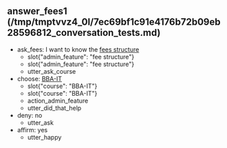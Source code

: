 ## answer_fees1 (/tmp/tmptvvz4_0l/7ec69bf1c91e4176b72b09eb28596812_conversation_tests.md)
* ask_fees: I want to know the [fees structure](admin_feature)   <!-- predicted: ask_fees: I want to know the [fees structure]{"entity": "admin_feature", "value": "fee structure"}[fees structure]{"entity": "admin_feature", "value": "fee structure"} -->
    - slot{"admin_feature": "fee structure"}
    - slot{"admin_feature": "fee structure"}
    - utter_ask_course
* choose: [BBA-IT](course)   <!-- predicted: choose: [BBA-IT](course)[BBA-IT](course) -->
    - slot{"course": "BBA-IT"}
    - slot{"course": "BBA-IT"}
    - action_admin_feature
    - utter_did_that_help
* deny: no
    - utter_ask
* affirm: yes
    - utter_happy


